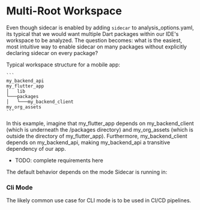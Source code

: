 
# Multi-Root Workspace

Even though sidecar is enabled by adding ```sidecar``` to analysis_options.yaml, its typical that we would want multiple Dart packages within our IDE's workspace to be analyzed. The question becomes: what is the easiest, most intuitive way to enable sidecar on many packages without explicitly declaring sidecar on every package?

Typical workspace structure for a mobile app:

    ```
    my_backend_api
    my_flutter_app
    │   lib
    └───packages
    │   └───my_backend_client
    my_org_assets
    ```

In this example, imagine that my_flutter_app depends on my_backend_client (which is underneath the /packages directory) and my_org_assets (which is outside the directory of my_flutter_app). Furthermore, my_backend_client depends on my_backend_api, making my_backend_api a transitive dependency of our app.

- TODO: complete requirements here


The default behavior depends on the mode Sidecar is running in:

### Cli Mode

The likely common use case for CLI mode is to be used in CI/CD pipelines.